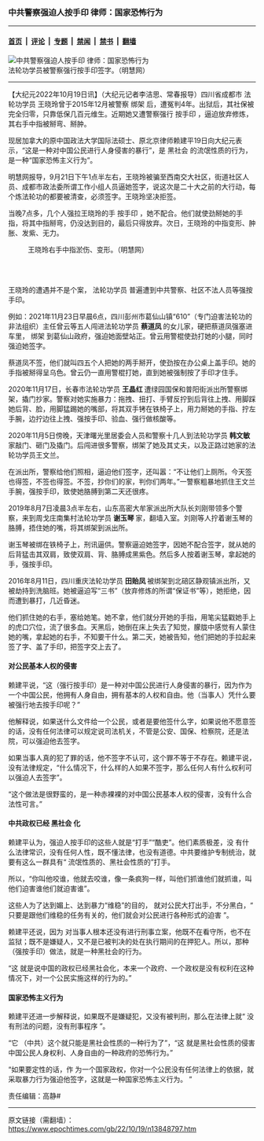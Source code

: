 ### 中共警察强迫人按手印 律师：国家恐怖行为

---

#### [首页](../../../..?n13848797) &nbsp;|&nbsp; [评论](../../../../../epoch-comment?n13848797) &nbsp;|&nbsp; [专题](../../../../../epoch-special?n13848797) &nbsp;|&nbsp; [禁闻](../../../../../epoch-news?n13848797) &nbsp;|&nbsp; [禁书](../../../../../books?n13848797) &nbsp;|&nbsp; [翻墙](https://github.com/gfw-breaker/nogfw/blob/master/README.md?n13848797)


<div><img alt="中共警察强迫人按手印 律师：国家恐怖行为" class="attachment-djy_600_400 size-djy_600_400 wp-post-image" src="https://i.epochtimes.com/assets/uploads/2022/10/id13848990-b7c8fefdcbcb809172eba5c2a03d6cb4-600x400.jpg"/>
<div class="caption">
 法轮功学员被警察强行按手印签字。（明慧网）
</div></div><hr/><div class="post_content" id="artbody" itemprop="articleBody">
 <!-- article content begin -->
 <p>
  【大纪元2022年10月19日讯】（大纪元记者李洁思、常春报导）四川省成都市
  <ok href="https://www.epochtimes.com/gb/tag/%E6%B3%95%E8%BD%AE%E5%8A%9F%E5%AD%A6%E5%91%98.html">
   法轮功学员
  </ok>
  王晓玲曾于2015年12月被警察
  <ok href="https://www.epochtimes.com/gb/tag/%E7%BB%91%E6%9E%B6.html">
   绑架
  </ok>
  后，遭冤判4年。出狱后，其社保被完全归零，只靠低保几百元维生。近期她又遭警察强行
  <ok href="https://www.epochtimes.com/gb/tag/%E6%8C%89%E6%89%8B%E5%8D%B0.html">
   按手印
  </ok>
  ，逼迫放弃修炼，其右手中指被掰弯、掰肿。
 </p>
 <p>
  现居加拿大的原中国政法大学国际法硕士、原北京律师赖建平19日向大纪元表示，“这是一种对中国公民进行人身侵害的暴行”，是
  <ok href="https://www.epochtimes.com/gb/tag/%E9%BB%91%E7%A4%BE%E4%BC%9A.html">
   黑社会
  </ok>
  的流氓性质的行为，是一种“国家恐怖主义行为”。
 </p>
 <p>
  明慧网报导，9月21日下午1点半左右，王晓玲被骗至西南交大社区，街道社区人员、成都市政法委所谓工作小组人员逼她签字，说这次是二十大之前的大行动，每个炼法轮功的都要被清查，必须签字。王晓玲坚决拒签。
 </p>
 <p>
  当晚7点多，几个人强拉王晓玲的手
  <ok href="https://www.epochtimes.com/gb/tag/%E6%8C%89%E6%89%8B%E5%8D%B0.html">
   按手印
  </ok>
  ，她不配合。他们就使劲掰她的手指，将其中指掰弯，仍没达到目的，最后只得放弃。次日，王晓玲的中指变形、肿胀、发紫、无力。
 </p>
 <figure aria-describedby="caption-attachment-13848843" class="wp-caption aligncenter" id="attachment_13848843" style="width: 440px">
  <ok href="https://i.epochtimes.com/assets/uploads/2022/10/id13848843-Collage_Fotor.jpg" target="_blank">
   <img alt="" class="wp-image-13848843" src="https://i.epochtimes.com/assets/uploads/2022/10/id13848843-Collage_Fotor-600x450.jpg"/>
  </ok>
  <br/><figcaption class="wp-caption-text" id="caption-attachment-13848843">
   王晓玲右手中指淤伤、变形。（明慧网）
  </figcaption><br/>
 </figure><br/>
 <p>
  王晓玲的遭遇并不是个案，
  <ok href="https://www.epochtimes.com/gb/tag/%E6%B3%95%E8%BD%AE%E5%8A%9F%E5%AD%A6%E5%91%98.html">
   法轮功学员
  </ok>
  普遍遭到中共警察、社区不法人员等强按手印。
 </p>
 <p>
  例如：2021年11月23日早晨6点，四川彭州市葛仙山镇“610”（专门迫害法轮功的非法组织）主任曾云等五人闯进法轮功学员
  <strong>
   蔡道凤
  </strong>
  的女儿家，硬把蔡道凤强塞进车里，
  <ok href="https://www.epochtimes.com/gb/tag/%E7%BB%91%E6%9E%B6.html">
   绑架
  </ok>
  到葛仙山政府，强迫她面壁站正。曾云用警棍使劲打她的小腿，同时强迫她签字。
 </p>
 <p>
  蔡道凤不签，他们就叫四五个人把她的两手掰开，使劲按在办公桌上盖手印。她的手指被掰得呈乌色。曾云仍一直用警棍打她，直到她被强制按了手印才住手。
 </p>
 <p>
  2020年11月17日，长春市法轮功学员
  <strong>
   王晶红
  </strong>
  遭绿园国保和普阳街派出所警察绑架，撬门抄家。警察对她实施暴力：拖拽、扭打、手臂反拧到后背往上拽、用脚踩她后背、脸，用脚猛踢她的嘴部，将其双手铐在铁椅子上，用力掰她的手指、拧左手腕，边拧边往上拽、强按手印、验血、强行做核酸等。
 </p>
 <p>
  2020年11月5日傍晚，天津曙光里居委会人员和警察十几人到法轮功学员
  <strong>
   韩文敏
  </strong>
  家敲门、砸门及撬门。后闯进很多警察，绑架了她及其丈夫，以及正路过她家的法轮功学员王文兰。
 </p>
 <p>
  在派出所，警察给他们照相，逼迫他们签字，还叫嚣：“不让他们上厕所。今天签也得签，不签也得签。不签，抄你们的家，判你们两年。”一警察粗暴地抓住王文兰手腕，强按手印，致使她胳膊到第二天还很疼。
 </p>
 <p>
  2019年8月7日凌晨3点半左右，山东高密大牟家派出所大队长刘刚带领多个警察，来到周戈庄南集村法轮功学员
  <strong>
   谢玉琴
  </strong>
  家，翻墙入室。刘刚等人拧着谢玉琴的胳膊，捂住她的嘴，将其绑架到派出所。
 </p>
 <p>
  谢玉琴被绑在铁椅子上，刑讯逼供。警察逼迫她签字，因她不配合签字，就从她的后背猛击其双肩，致使双肩、背、胳膊成黑紫色。然后多人按着谢玉琴，拿起她的手，强按手印。
 </p>
 <p>
  2016年8月11日，四川重庆法轮功学员
  <strong>
   田贻凤
  </strong>
  被绑架到北碚区静观镇派出所，又被劫持到洗脑班。她被逼迫写“三书”（放弃修炼的所谓“保证书”等），她拒绝，因而遭到暴打，几近昏迷。
 </p>
 <p>
  他们抓住她的右手，塞给她笔。她不拿，他们就分开她的手指，用笔尖猛戳她手上的虎口穴位，流了很多血。天黑后，她倒在床上失去了知觉，朦胧中感觉有人蒙住她的嘴，拿起她的右手，不知要干什么。第二天，她被告知，他们把她的手拉起来签了字、盖了手印，把签字交上去了。
 </p>
 <h4 class="p1">
  <span class="s1">
   对公民基本人权的侵害
  </span>
 </h4>
 <p>
  赖建平说，“这（强行按手印）是一种对中国公民进行人身侵害的暴行，因为作为一个中国公民，他拥有人身自由，拥有基本的人权和自由。他（当事人）凭什么要被强行地去按手印呢？”
 </p>
 <p>
  他解释说，如果送什么文件给一个公民，或者是要他签什么字，如果说他不愿意签的话，没有任何法律可以规定说司法机关，不管是公安、国保、检察院，还是法院，可以强迫他去签字。
 </p>
 <p>
  如果当事人真的犯了罪的话，他不签字不认可，这个罪不等于不存在。赖建平说，没有法律规定，“什么情况下，什么样的人如果不签字，那么任何人有什么权利可以强迫人去签字”。
 </p>
 <p class="p1">
  <span class="s1">
   “这个做法是很野蛮的，是一种赤裸裸的对中国公民基本人权的侵害，没有什么合法性可言。”
  </span>
 </p>
 <h4 class="p1">
  中共政权已经
  <ok href="https://www.epochtimes.com/gb/tag/%E9%BB%91%E7%A4%BE%E4%BC%9A.html">
   黑社会
  </ok>
  化
 </h4>
 <p>
  赖建平认为，强迫人按手印的这些人就是“打手”“酷吏”。他们素质极差，没
  <span class="s1">
   有什么法律常识，没有任何人性，既不懂法律，也没有道德。中共要维护专制统治，就要有这么一群具有“
  </span>
  <span class="s1">
   流氓性质的、黑社会性质的”打手。
  </span>
 </p>
 <p class="p1">
  <span class="s1">
   所以，“你叫他咬谁，他就去咬谁，像一条疯狗一样，叫他们抓谁他们就抓谁，叫他们迫害谁他们就迫害谁”。
  </span>
 </p>
 <p class="p1">
  这些人为了达到媚上、达到暴力“维稳”的目的，
  <span class="s1">
   就对公民大打出手，不分黑白，“
  </span>
  <span class="s1">
   只要是跟他们维稳的任务有关的，他们就会对公民进行各种形式的迫害
  </span>
  <span class="s1">
   ”。
  </span>
 </p>
 <p class="p1">
  赖建平还说，因为
  <span class="s1">
   对当事人根本还没有进行刑事立案，他既不在看守所，也不在监狱；既不是嫌疑人，又不是已被判决的处在执行期间的在押犯人。所以，那种（强按手印）做法，就是一种黑社会的行为。
  </span>
 </p>
 <p class="p1">
  <span class="s1">
   “这
  </span>
  <span class="s1">
   就是说中国的政权已经黑社会化，本来一个政府、一个政权是没有权利在这种情况下，对一个公民实施这样的行为的。”
  </span>
 </p>
 <h4 class="p1">
  国家恐怖主义行为
 </h4>
 <p class="p1">
  赖建平还进一步解释说，如果既不是嫌疑犯，又没有被判刑，那么在法律上就“
  <span class="s1">
   没有刑法的问题，没有刑事程序
  </span>
  ”。
 </p>
 <p class="p1">
  “它
  <span class="s1">
   （中共）这个就只能是黑社会性质的一种行为了”，“这
  </span>
  <span class="s1">
   就是黑社会性质的侵害中国公民人身权利、人身自由的一种政府的恐怖行为。”
  </span>
 </p>
 <p class="p1">
  “如果要定性的话，作
  <span class="s1">
   为一个国家政权，你对一个公民没有任何法律上的依据，就采取暴力行为强迫他签字，这就是一种国家恐怖主义行为。
  </span>
  ”
 </p>
 <p class="p1">
  责任编辑：高静#
 </p>
 <!-- article content end -->
 <div id="below_article_ad">
 </div>
</div>


---

原文链接（需翻墙）：https://www.epochtimes.com/gb/22/10/19/n13848797.htm